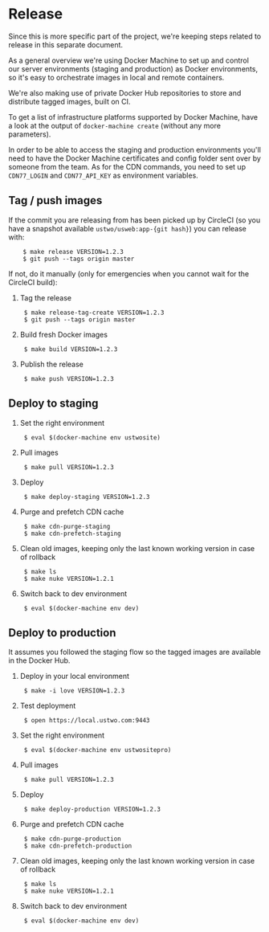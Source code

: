 # Release

Since this is more specific part of the project, we're keeping steps related to
release in this separate document.

As a general overview we're using Docker Machine to set up and control our
server environments (staging and production) as Docker environments, so it's
easy to orchestrate images in local and remote containers.

We're also making use of private Docker Hub repositories to store and distribute
tagged images, built on CI.

To get a list of infrastructure platforms supported by Docker Machine, have a
look at the output of `docker-machine create` (without any more parameters).

In order to be able to access the staging and production environments you'll
need to have the Docker Machine certificates and config folder sent over by
someone from the team. As for the CDN commands, you need to set up `CDN77_LOGIN`
and `CDN77_API_KEY` as environment variables.

## Tag / push images

If the commit you are releasing from has been picked up by CircleCI (so you have
a snapshot available `ustwo/usweb:app-{git hash}`) you can release with:

        $ make release VERSION=1.2.3
        $ git push --tags origin master

If not, do it manually (only for emergencies when you cannot wait for the
CircleCI build):

1. Tag the release

        $ make release-tag-create VERSION=1.2.3
        $ git push --tags origin master

2. Build fresh Docker images

        $ make build VERSION=1.2.3

3. Publish the release

        $ make push VERSION=1.2.3

## Deploy to staging

1. Set the right environment

        $ eval $(docker-machine env ustwosite)

2. Pull images

        $ make pull VERSION=1.2.3

3. Deploy

        $ make deploy-staging VERSION=1.2.3

4. Purge and prefetch CDN cache

        $ make cdn-purge-staging
        $ make cdn-prefetch-staging

5. Clean old images, keeping only the last known working version in case of rollback

        $ make ls
        $ make nuke VERSION=1.2.1

6. Switch back to dev environment

        $ eval $(docker-machine env dev)

## Deploy to production

It assumes you followed the staging flow so the tagged images are available in
the Docker Hub.

1. Deploy in your local environment

        $ make -i love VERSION=1.2.3

2. Test deployment

        $ open https://local.ustwo.com:9443

3. Set the right environment

        $ eval $(docker-machine env ustwositepro)

4. Pull images

        $ make pull VERSION=1.2.3

5. Deploy

        $ make deploy-production VERSION=1.2.3

6. Purge and prefetch CDN cache

        $ make cdn-purge-production
        $ make cdn-prefetch-production

7. Clean old images, keeping only the last known working version in case of rollback

        $ make ls
        $ make nuke VERSION=1.2.1

8. Switch back to dev environment

        $ eval $(docker-machine env dev)
